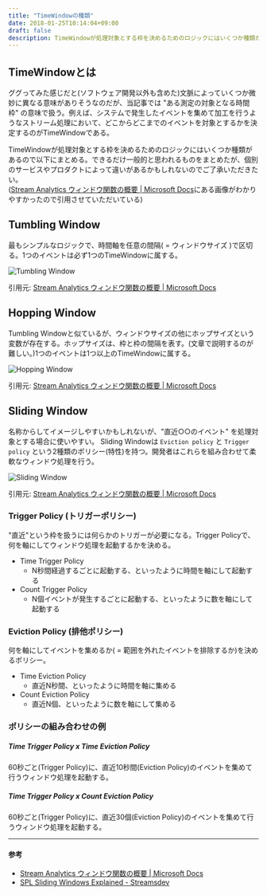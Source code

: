 ```yaml
---
title: "TimeWindowの種類"
date: 2018-01-25T10:14:04+09:00
draft: false
description: TimeWindowが処理対象とする枠を決めるためのロジックにはいくつか種類があるのでまとめる。できるだけ一般的と思われるものをまとめたが、個別のサービスやプロダクトによって違いがあるかもしれないのでご了承いただきたい。
---
```


## TimeWindowとは

ググってみた感じだと(ソフトウェア開発以外も含めた)文脈によっていくつか微妙に異なる意味がありそうなのだが、当記事では "ある測定の対象となる時間枠" の意味で扱う。例えば、システムで発生したイベントを集めて加工を行うようなストリーム処理において、どこからどこまでのイベントを対象とするかを決定するのがTimeWindowである。

<!--more-->

TimeWindowが処理対象とする枠を決めるためのロジックにはいくつか種類があるので以下にまとめる。できるだけ一般的と思われるものをまとめたが、個別のサービスやプロダクトによって違いがあるかもしれないのでご了承いただきたい。  
([Stream Analytics ウィンドウ関数の概要 | Microsoft Docs](https://docs.microsoft.com/ja-jp/azure/stream-analytics/stream-analytics-window-functions#tumbling-window)にある画像がわかりやすかったので引用させていただいている)

## Tumbling Window

最もシンプルなロジックで、時間軸を任意の間隔( = ウィンドウサイズ )で区切る。1つのイベントは必ず1つのTimeWindowに属する。

![Tumbling Window](https://s3-ap-northeast-1.amazonaws.com/ackintosh.github.io/timewindow/tumbling-window.png)

引用元: [Stream Analytics ウィンドウ関数の概要 | Microsoft Docs](https://docs.microsoft.com/ja-jp/azure/stream-analytics/stream-analytics-window-functions#tumbling-window)


## Hopping Window

Tumbling Windowと似ているが、ウィンドウサイズの他にホップサイズという変数が存在する。ホップサイズは、枠と枠の間隔を表す。(文章で説明するのが難しい。)1つのイベントは1つ以上のTimeWindowに属する。

![Hopping Window](https://s3-ap-northeast-1.amazonaws.com/ackintosh.github.io/timewindow/hopping-window.png)

引用元: [Stream Analytics ウィンドウ関数の概要 | Microsoft Docs](https://docs.microsoft.com/ja-jp/azure/stream-analytics/stream-analytics-window-functions#hopping-window)

## Sliding Window

名称からしてイメージしやすいかもしれないが、"直近○○のイベント" を処理対象とする場合に使いやすい。
Sliding Windowは `Eviction policy` と `Trigger policy` という2種類のポリシー(特性)を持つ。開発者はこれらを組み合わせて柔軟なウィンドウ処理を行う。

![Sliding Window](https://s3-ap-northeast-1.amazonaws.com/ackintosh.github.io/timewindow/sliding-window.png)

引用元: [Stream Analytics ウィンドウ関数の概要 | Microsoft Docs](https://docs.microsoft.com/ja-jp/azure/stream-analytics/stream-analytics-window-functions#sliding-window)

### Trigger Policy (トリガーポリシー)

"直近"という枠を扱うには何らかのトリガーが必要になる。Trigger Policyで、何を軸にしてウィンドウ処理を起動するかを決める。

- Time Trigger Policy
    - N秒間経過するごとに起動する、といったように時間を軸にして起動する
- Count Trigger Policy
    - N個イベントが発生するごとに起動する、といったように数を軸にして起動する

### Eviction Policy (排他ポリシー)

何を軸にしてイベントを集めるか( = 範囲を外れたイベントを排除するか)を決めるポリシー。

- Time Eviction Policy
    - 直近N秒間、といったように時間を軸に集める
- Count Eviction Policy
    - 直近N個、といったように数を軸にして集める

### ポリシーの組み合わせの例

##### Time Trigger Policy x Time Eviction Policy

60秒ごと(Trigger Policy)に、直近10秒間(Eviction Policy)のイベントを集めて行うウィンドウ処理を起動する。

##### Time Trigger Policy x Count Eviction Policy

60秒ごと(Trigger Policy)に、直近30個(Eviction Policy)のイベントを集めて行うウィンドウ処理を起動する。

---

#### 参考

- [Stream Analytics ウィンドウ関数の概要 | Microsoft Docs](https://docs.microsoft.com/ja-jp/azure/stream-analytics/stream-analytics-window-functions#tumbling-window)
- [SPL Sliding Windows Explained - Streamsdev](https://developer.ibm.com/streamsdev/2014/08/22/spl-sliding-windows-explained/)